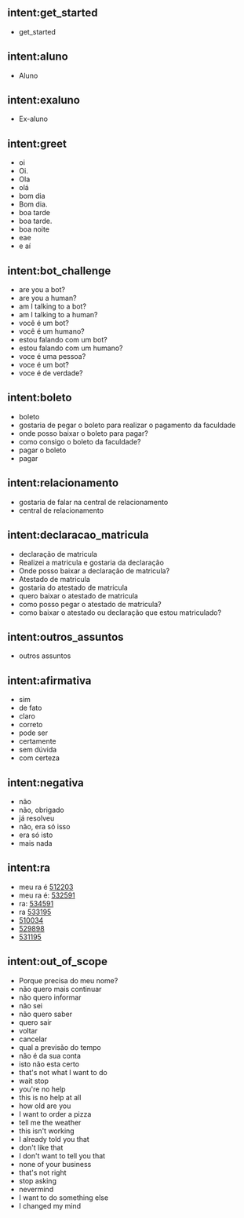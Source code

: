 ## intent:get_started
- get_started

## intent:aluno
- Aluno

## intent:exaluno
- Ex-aluno

## intent:greet
- oi
- Oi.
- Ola
- olá
- bom dia
- Bom dia.
- boa tarde
- boa tarde.
- boa noite
- eae
- e aí

## intent:bot_challenge
- are you a bot?
- are you a human?
- am I talking to a bot?
- am I talking to a human?
- você é um bot?
- você é um humano?
- estou falando com um bot?
- estou falando com um humano?
- voce é uma pessoa?
- voce é um bot?
- voce é de verdade?

## intent:boleto
- boleto
- gostaria de pegar o boleto para realizar o pagamento da faculdade
- onde posso baixar o boleto para pagar?
- como consigo o boleto da faculdade?
- pagar o boleto
- pagar

## intent:relacionamento
- gostaria de falar na central de relacionamento
- central de relacionamento

## intent:declaracao_matricula
- declaração de matricula
- Realizei a matricula e gostaria da declaração
- Onde posso baixar a declaração de matricula?
- Atestado de matricula
- gostaria do atestado de matricula
- quero baixar o atestado de matricula
- como posso pegar o atestado de matricula?
- como baixar o atestado ou declaração que estou matriculado?

## intent:outros_assuntos
- outros assuntos

## intent:afirmativa
- sim
- de fato
- claro
- correto
- pode ser
- certamente
- sem dúvida
- com certeza

## intent:negativa
- não
- não, obrigado
- já resolveu
- não, era só isso
- era só isto
- mais nada

## intent:ra
- meu ra é [512203](ra)
- meu ra é: [532591](ra)
- ra: [534591](ra)
- ra [533195](ra)
- [510034](ra)
- [529898](ra)
- [531195](ra)

## intent:out_of_scope
- Porque precisa do meu nome?
- não quero mais continuar
- não quero informar
- não sei
- não quero saber
- quero sair
- voltar
- cancelar
- qual a previsão do tempo
- não é da sua conta
- isto não esta certo
- that's not what I want to do
- wait stop
- you're no help
- this is no help at all
- how old are you
- I want to order a pizza
- tell me the weather
- this isn't working
- I already told you that
- don't like that
- I don't want to tell you that
- none of your business
- that's not right
- stop asking
- nevermind
- I want to do something else
- I changed my mind